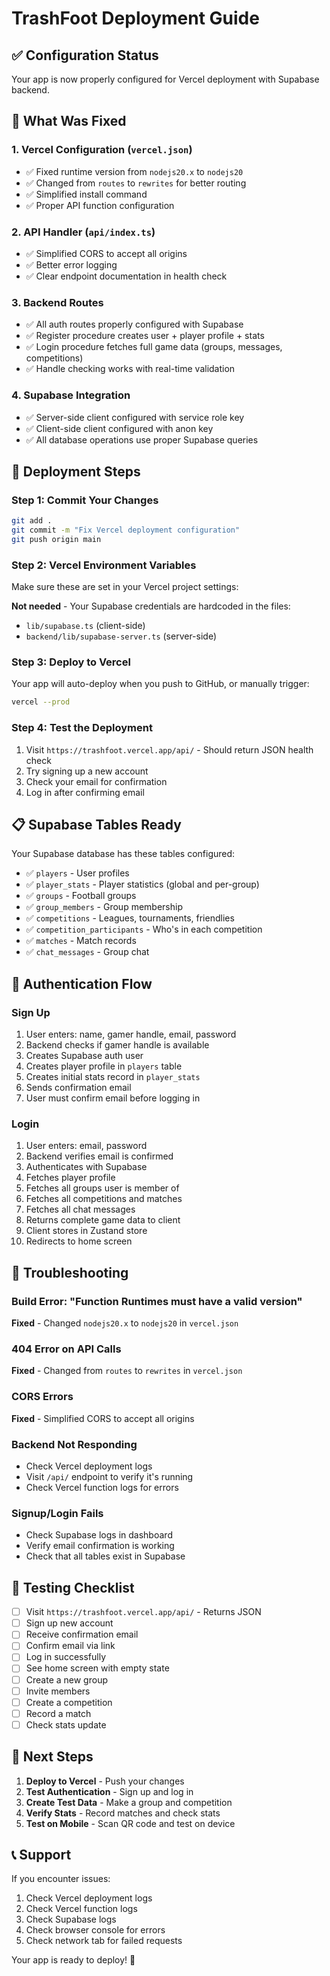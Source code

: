 # TrashFoot Deployment Guide

## ✅ Configuration Status

Your app is now properly configured for Vercel deployment with Supabase backend.

## 🔧 What Was Fixed

### 1. Vercel Configuration (`vercel.json`)
- ✅ Fixed runtime version from `nodejs20.x` to `nodejs20`
- ✅ Changed from `routes` to `rewrites` for better routing
- ✅ Simplified install command
- ✅ Proper API function configuration

### 2. API Handler (`api/index.ts`)
- ✅ Simplified CORS to accept all origins
- ✅ Better error logging
- ✅ Clear endpoint documentation in health check

### 3. Backend Routes
- ✅ All auth routes properly configured with Supabase
- ✅ Register procedure creates user + player profile + stats
- ✅ Login procedure fetches full game data (groups, messages, competitions)
- ✅ Handle checking works with real-time validation

### 4. Supabase Integration
- ✅ Server-side client configured with service role key
- ✅ Client-side client configured with anon key
- ✅ All database operations use proper Supabase queries

## 🚀 Deployment Steps

### Step 1: Commit Your Changes
```bash
git add .
git commit -m "Fix Vercel deployment configuration"
git push origin main
```

### Step 2: Vercel Environment Variables
Make sure these are set in your Vercel project settings:

**Not needed** - Your Supabase credentials are hardcoded in the files:
- `lib/supabase.ts` (client-side)
- `backend/lib/supabase-server.ts` (server-side)

### Step 3: Deploy to Vercel
Your app will auto-deploy when you push to GitHub, or manually trigger:
```bash
vercel --prod
```

### Step 4: Test the Deployment
1. Visit `https://trashfoot.vercel.app/api/` - Should return JSON health check
2. Try signing up a new account
3. Check your email for confirmation
4. Log in after confirming email

## 📋 Supabase Tables Ready

Your Supabase database has these tables configured:
- ✅ `players` - User profiles
- ✅ `player_stats` - Player statistics (global and per-group)
- ✅ `groups` - Football groups
- ✅ `group_members` - Group membership
- ✅ `competitions` - Leagues, tournaments, friendlies
- ✅ `competition_participants` - Who's in each competition
- ✅ `matches` - Match records
- ✅ `chat_messages` - Group chat

## 🔐 Authentication Flow

### Sign Up
1. User enters: name, gamer handle, email, password
2. Backend checks if gamer handle is available
3. Creates Supabase auth user
4. Creates player profile in `players` table
5. Creates initial stats record in `player_stats`
6. Sends confirmation email
7. User must confirm email before logging in

### Login
1. User enters: email, password
2. Backend verifies email is confirmed
3. Authenticates with Supabase
4. Fetches player profile
5. Fetches all groups user is member of
6. Fetches all competitions and matches
7. Fetches all chat messages
8. Returns complete game data to client
9. Client stores in Zustand store
10. Redirects to home screen

## 🐛 Troubleshooting

### Build Error: "Function Runtimes must have a valid version"
**Fixed** - Changed `nodejs20.x` to `nodejs20` in `vercel.json`

### 404 Error on API Calls
**Fixed** - Changed from `routes` to `rewrites` in `vercel.json`

### CORS Errors
**Fixed** - Simplified CORS to accept all origins

### Backend Not Responding
- Check Vercel deployment logs
- Visit `/api/` endpoint to verify it's running
- Check Vercel function logs for errors

### Signup/Login Fails
- Check Supabase logs in dashboard
- Verify email confirmation is working
- Check that all tables exist in Supabase

## 📱 Testing Checklist

- [ ] Visit `https://trashfoot.vercel.app/api/` - Returns JSON
- [ ] Sign up new account
- [ ] Receive confirmation email
- [ ] Confirm email via link
- [ ] Log in successfully
- [ ] See home screen with empty state
- [ ] Create a new group
- [ ] Invite members
- [ ] Create a competition
- [ ] Record a match
- [ ] Check stats update

## 🎯 Next Steps

1. **Deploy to Vercel** - Push your changes
2. **Test Authentication** - Sign up and log in
3. **Create Test Data** - Make a group and competition
4. **Verify Stats** - Record matches and check stats
5. **Test on Mobile** - Scan QR code and test on device

## 📞 Support

If you encounter issues:
1. Check Vercel deployment logs
2. Check Vercel function logs
3. Check Supabase logs
4. Check browser console for errors
5. Check network tab for failed requests

Your app is ready to deploy! 🚀
